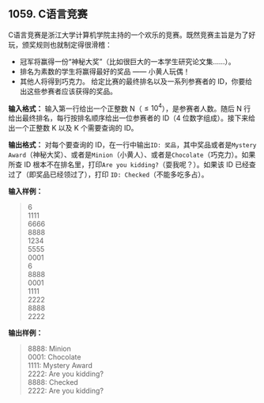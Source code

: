 ﻿## 1059. C语言竞赛
C语言竞赛是浙江大学计算机学院主持的一个欢乐的竞赛。既然竞赛主旨是为了好玩，颁奖规则也就制定得很滑稽：
- 冠军将赢得一份“神秘大奖”（比如很巨大的一本学生研究论文集……）。
- 排名为素数的学生将赢得最好的奖品 —— 小黄人玩偶！
- 其他人将得到巧克力。
给定比赛的最终排名以及一系列参赛者的 ID，你要给出这些参赛者应该获得的奖品。

**输入格式：**
输入第一行给出一个正整数 N（$≤10^4$），是参赛者人数。随后 N 行给出最终排名，每行按排名顺序给出一位参赛者的 ID（4 位数字组成）。接下来给出一个正整数 K 以及 K 个需要查询的 ID。

**输出格式：**
对每个要查询的 ID，在一行中输出`ID: 奖品`，其中奖品或者是`Mystery Award`（神秘大奖）、或者是`Minion`（小黄人）、或者是`Chocolate`（巧克力）。如果所查 ID 根本不在排名里，打印`Are you kidding?`（耍我呢？）。如果该 ID 已经查过了（即奖品已经领过了），打印 `ID: Checked`（不能多吃多占）。

**输入样例：**
>6  
1111  
6666  
8888  
1234  
5555  
0001  
6  
8888  
0001  
1111  
2222  
8888  
2222  

**输出样例：**
>8888: Minion  
0001: Chocolate  
1111: Mystery Award  
2222: Are you kidding?  
8888: Checked  
2222: Are you kidding?  